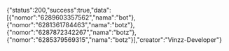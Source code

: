 {"status":200,"success":true,"data":[{"nomor":"6289603357562","nama":"bot"},{"nomor":"6281361784463","nama":"botz"},{"nomor":"6287872342267","nama":"botz"},{"nomor":"6285379569315","nama":"botz"}],"creator":"Vinzz-Developer"}
